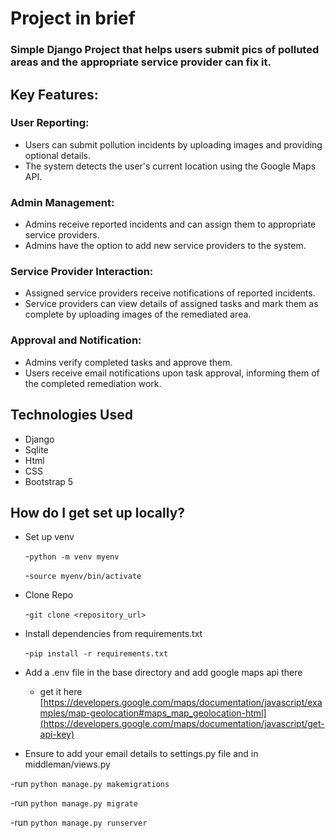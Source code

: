 # Project in brief

### Simple Django Project that helps users submit pics of polluted areas and the appropriate service provider can fix it.

## Key Features:

### User Reporting:

- Users can submit pollution incidents by uploading images and providing optional details.
- The system detects the user's current location using the Google Maps API.
  
### Admin Management:

- Admins receive reported incidents and can assign them to appropriate service providers.
- Admins have the option to add new service providers to the system.

### Service Provider Interaction:

- Assigned service providers receive notifications of reported incidents.
- Service providers can view details of assigned tasks and mark them as complete by uploading images of the remediated area.

### Approval and Notification:

- Admins verify completed tasks and approve them.
- Users receive email notifications upon task approval, informing them of the completed remediation work.

## Technologies Used

- Django
- Sqlite
- Html
- CSS
- Bootstrap 5

## How do I get set up locally?

- Set up venv
  
  -`python -m venv myenv`
  
  -`source myenv/bin/activate`
  
- Clone Repo
  
  -`git clone <repository_url>`
  
- Install dependencies from requirements.txt
  
  -`pip install -r requirements.txt`
  
- Add a .env file in the base directory and add google maps api there
  
  - get it here [https://developers.google.com/maps/documentation/javascript/examples/map-geolocation#maps_map_geolocation-html](https://developers.google.com/maps/documentation/javascript/get-api-key)

- Ensure to add your email details to settings.py file and in middleman/views.py
    
-run `python manage.py makemigrations`

-run `python manage.py migrate`

-run `python manage.py runserver`
